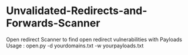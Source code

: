 # Unvalidated-Redirects-and-Forwards-Scanner
Open redirect Scanner to find open redirect vulnerabilities with Payloads<br/>
Usage : open.py -d yourdomains.txt -w yourpayloads.txt
